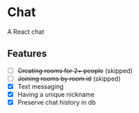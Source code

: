 # Chat

A React chat

## Features

- [ ] ~~Creating rooms for 2+ people~~ (skipped)
- [ ] ~~Joining rooms by room id~~ (skipped)
- [X] Text messaging
- [X] Having a unique nickname
- [X] Preserve chat history in db
